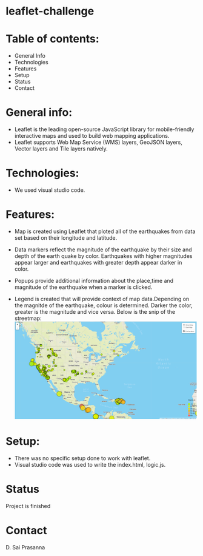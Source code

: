 # leaflet-challenge

# Table of contents:
*	General Info
*	Technologies
*	Features
*	Setup
*	Status
*	Contact

# General info:
* Leaflet is the leading open-source JavaScript library for mobile-friendly interactive maps and used to build web mapping applications.
* Leaflet supports Web Map Service (WMS) layers, GeoJSON layers, Vector layers and Tile layers natively.

# Technologies:
*	We used visual studio code.

# Features:
*  Map is created using Leaflet that ploted all of the earthquakes from data set based on their longitude and latitude.

*  Data markers reflect the magnitude of the earthquake by their size and depth of the earth quake by color. Earthquakes with higher magnitudes appear larger and earthquakes with greater depth appear darker in color.

*  Popups provide additional information about the place,time and magnitude of the earthquake when a marker is clicked.

*  Legend is created that will provide context of map data.Depending on the magnitde of the earthquake, colour is determined. Darker the color, greater is the magnitude and vice versa.
Below is the snip of the streetmap:
![streetmap](Images/streetmap.PNG)

# Setup:
*	There was no specific setup done to work with leaflet.
*	Visual studio code was used to write the index.html, logic.js.

# Status
Project is finished

# Contact
D. Sai Prasanna